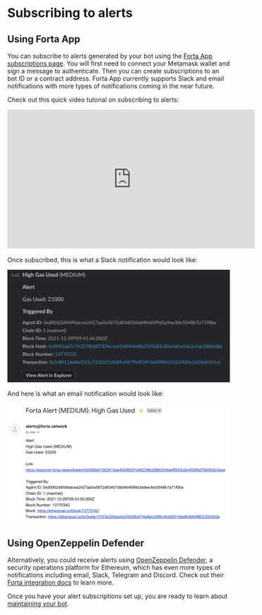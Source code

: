 # Subscribing to alerts

## Using Forta App

You can subscribe to alerts generated by your bot using the [Forta App subscriptions page](https://app.forta.network/notifications). You will first need to connect your Metamask wallet and sign a message to authenticate. Then you can create subscriptions to an bot ID or a contract address. Forta App currently supports Slack and email notifications with more types of notifications coming in the near future.

Check out this quick video tutorial on subscribing to alerts:

<iframe width="560" height="315" src="https://www.youtube.com/embed/iJQREcKAORU" title="YouTube video player" frameborder="0" allow="accelerometer; autoplay; clipboard-write; encrypted-media; gyroscope; picture-in-picture" allowfullscreen></iframe>

Once subscribed, this is what a Slack notification would look like:

![Forta Slack Notification](slacknotification.png)

And here is what an email notification would look like:

![Forta Email Notification](emailnotification.png)

## Using OpenZeppelin Defender

Alternatively, you could receive alerts using [OpenZeppelin Defender](https://docs.openzeppelin.com/defender/), a security operations platform for Ethereum, which has even more types of notifications including email, Slack, Telegram and Discord. Check out their [Forta integration docs](https://docs.openzeppelin.com/defender/sentinel) to learn more.

Once you have your alert subscriptions set up, you are ready to learn about [maintaining your bot](maintaining.md).